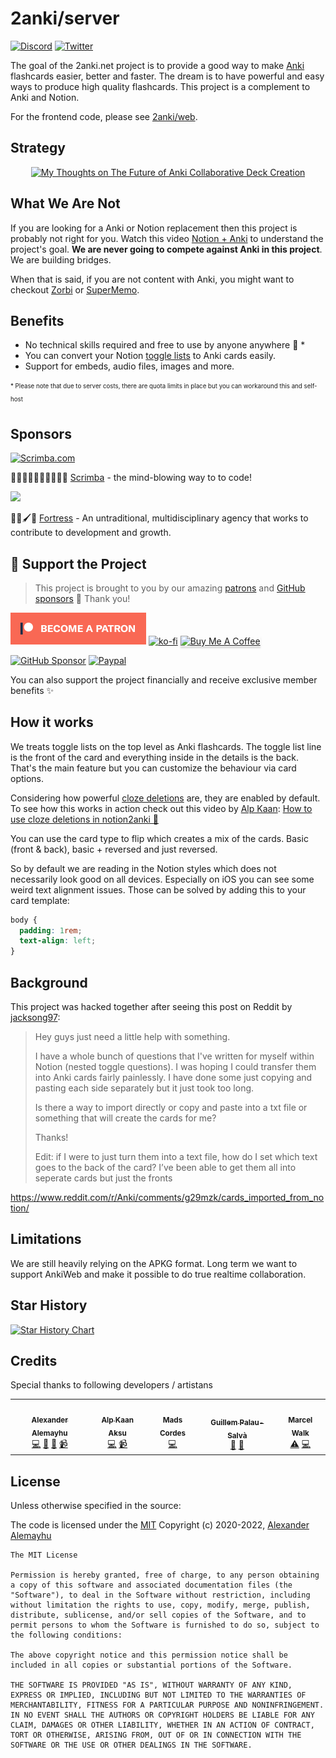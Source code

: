 # 2anki/server

[![Discord](https://img.shields.io/discord/723998078201495642)](https://discord.com/invite/PSKC3uS) [![Twitter](https://img.shields.io/twitter/url/https/twitter.com/cloudposse.svg?style=social&label=Follow%20%40aalemayhu)](https://twitter.com/aalemayhu)

The goal of the 2anki.net project is to provide a good way to make [Anki](https://apps.ankiweb.net/) flashcards easier, better and faster. The dream is to have powerful and easy ways to produce high quality flashcards. This project is a complement to Anki and Notion.

For the frontend code, please see [2anki/web](https://github.com/2anki/web).

## Strategy

<p align="center">  
  <a href="http://www.youtube.com/watch?v=oMg70YIqRsw">
    <img src="http://img.youtube.com/vi/oMg70YIqRsw/0.jpg" alt="My Thoughts on The Future of Anki Collaborative Deck Creation">
  </a>
  </img>

## What We Are Not

If you are looking for a Anki or Notion replacement then this project is probably not right for you. Watch this video [Notion + Anki](https://youtu.be/FjifJG4FoXY) to understand the project's goal. **We are never going to compete against Anki in this project**. We are building bridges.

When that is said, if you are not content with Anki, you might want to checkout [Zorbi](https://youtu.be/ReQvcQKoalU) or [SuperMemo](https://www.super-memory.com/).

## Benefits

- No technical skills required and free to use by anyone anywhere 🤗 \*
- You can convert your Notion [toggle lists][tl] to Anki cards easily.
- Support for embeds, audio files, images and more.

<sub><sup>\* Please note that due to server costs, there are quota limits in place but you can workaround this and self-host</sup><sub>

## Sponsors

[![Scrimba.com](https://raw.githubusercontent.com/2anki/web/main/public/sponsors/Scrimba.png)](https://scrimba.com/)

👩🏼‍🎓👨‍🎓️👨‍🏫️👩🏽‍🏫 [Scrimba](https://scrimba.com) - the mind-blowing way to to code!

<a href="https://fortress.no"><img src="https://fortress.no/icons/logo.svg"  style="width:114px;" src=""></img></a>

🧱🏢🖌️🏰 [Fortress](https://fortress.no/) - An untraditional, multidisciplinary agency that works to contribute to development and growth.

## 🎁 Support the Project

> This project is brought to you by our amazing [patrons](https://patreon.com/alemayhu)
> and [GitHub sponsors](https://github.com/sponsors/alemayhu) 🤩 Thank you!

[![Patreon](https://github.com/aalemayhu/aalemayhu/raw/master/assets/become_a_patron_button.png)](https://patreon.com/alemayhu)
[![ko-fi](https://www.ko-fi.com/img/githubbutton_sm.svg)](https://ko-fi.com/W7W6QZNY)
<a href="https://www.buymeacoffee.com/aalemayhu"  rel="noreferrer" target="_blank"><img src="https://www.buymeacoffee.com/assets/img/custom_images/orange_img.png" alt="Buy Me A Coffee" style="height: 41px !important;width: 174px !important;box-shadow: 0px 3px 2px 0px rgba(190, 190, 190, 0.5) !important;-webkit-box-shadow: 0px 3px 2px 0px rgba(190, 190, 190, 0.5) !important;" ></a>

[![GitHub Sponsor](https://img.shields.io/badge/donate-sponsors-ea4aaa.svg?logo=github)](https://github.com/sponsors/alemayhu/)
[![Paypal](https://img.shields.io/badge/Donate-PayPal-green.svg)](https://paypal.me/alemayhu)

You can also support the project financially and receive exclusive member benefits ✨

[tl]: https://www.notion.so/Toggles-c720af26b4bd4789b736c140b2dc73fe

## How it works

We treats toggle lists on the top level as Anki flashcards. The toggle list line is the front of the card and everything inside in the details is the back. That's the main feature but you can customize the behaviour via card options.

Considering how powerful [cloze deletions](https://docs.ankiweb.net/#/editing?id=cloze-deletion) are, they are enabled by default. To see how this works in action check out this video by [Alp Kaan](https://alpkaanaksu.com/): [How to use cloze deletions in notion2anki 🤩
](https://youtu.be/r9pPNl8Mx_Q)

You can use the card type to flip which creates a mix of the cards. Basic (front & back), basic + reversed and just reversed.

So by default we are reading in the Notion styles which does not necessarily look good on all devices. Especially on iOS you can see some weird text alignment issues. Those can be solved by adding this to your card template:

```css
body {
  padding: 1rem;
  text-align: left;
}
```

## Background

This project was hacked together after seeing this post on Reddit by [jacksong97](https://www.reddit.com/user/jacksong97):

> Hey guys just need a little help with something.
>
> I have a whole bunch of questions that I've written for myself within Notion (nested toggle questions). I was hoping I could transfer them into Anki cards fairly painlessly. I have done some just copying and pasting each side separately but it just took too long.
>
> Is there a way to import directly or copy and paste into a txt file or something that will create the cards for me?
>
> Thanks!
>
> Edit: if I were to just turn them into a text file, how do I set which text goes to the back of the card? I’ve been able to get them all into seperate cards but just the fronts

https://www.reddit.com/r/Anki/comments/g29mzk/cards_imported_from_notion/

## Limitations

We are still heavily relying on the APKG format. Long term we want to support AnkiWeb and make it possible to do true realtime collaboration.

## Star History

[![Star History Chart](https://api.star-history.com/svg?repos=2anki/server&type=Date)](https://star-history.com/#2anki/server&Date)


## Credits

Special thanks to following developers / artistans

<table>
    <tr>
        <td align="center">
            <a href="https://alemayhu.com">
                <img src="https://avatars1.githubusercontent.com/u/925044?s=460&u=3bbe382e30dac01219f2423abcb7f6c1a47b9b5a&v=4" width="100px;" alt=""/>
                <br /><sub>
                <b>Alexander Alemayhu</b>
                </sub></a><br />
                <a href="https://github.com/alemayhu/notion2anki/commits?author=aalemayhu" title="Code">💻</a>
                <a href="https://github.com/alemayhu/notion2anki/pulls?q=is%3Apr+reviewed-by%3Aaalemayhu" title="Reviewed Pull Requests">👀</a>
                <a href="https://github.com/alemayhu/notion2anki/commits?author=aalemayhu" title="Documentation">📖</a>
                <a href="https://www.youtube.com/channel/UCVuQ9KPLbb3bfhm-ZYsq-bQ" title="Videos">📹</a>
        </td>
        <td align="center">
            <a href="https://alpkaanaksu.com">
                <img src="https://avatars0.githubusercontent.com/u/68744864?s=460&u=14e5b70a520bf800b4ed942640b9f825bb3d997b&v=4" width="100px;" alt=""/>
                <br /><sub>
                <b>Alp Kaan Aksu</b>
                </sub></a><br />
                <a href="https://github.com/alemayhu/notion2anki/commits?author=alpkaanaksu" title="Code">💻</a>
                <a href="https://www.youtube.com/channel/UCVuQ9KPLbb3bfhm-ZYsq-bQ" title="Videos">📹</a>
        </td>
        <td align="center">
            <a href="https://github.com/Mobilpadde">
                <img src="https://avatars2.githubusercontent.com/u/1170567?s=460&u=7fffacd722d6f39535f1b71a25e6b853a7451d80&v=4" width="100px;" alt=""/>
                <br /><sub>
                <b>Mads Cordes</b>
                </sub></a><br />
                <a href="https://github.com/alemayhu/notion2anki/commits?author=mobilpadde" title="Code">💻</a>
        </td>
        <td align="center">
            <a href="https://www.guillempalausalva.com/">
                <img src="https://avatars2.githubusercontent.com/u/8341295?s=460&u=14d22c0bb0bab69ac305b38ac6533158ad4ce8b3&v=4" width="100px;" alt=""/>
                <br /><sub>
                <b>Guillem Palau-Salvà</b>
                </sub></a><br />
                <a href="#questions" title="Answering Questions">💬</a>
                <a href="#ideas" title="Ideas & Planning">🤔</a>
        </td>
        <td align="center">
            <a href="https://nyasaki.dev/">
                <img src="https://avatars1.githubusercontent.com/u/23500970?s=460&u=9d1f3847e7e960e436051b8d6e39885cf650d841&v=4" width="100px;" alt=""/>
                <br /><sub>
                <b>Marcel Walk</b>
                </sub></a><br />
                <a href="#questions" title="Tests">⚠</a>
                <a href="https://github.com/alemayhu/notion2anki/commits?author=MarcelWalk" title="Code">💻</a>
        </td>
        <!-- Add Henrik (https://github.com/henrik-de), Abi, Boni when you get the necessary information -->
    </tr>
</table>

## License

Unless otherwise specified in the source:

The code is licensed under the [MIT](./LICENSE) Copyright (c) 2020-2022, [Alexander Alemayhu][1]

[1]: https://alemayhu.com

```
The MIT License

Permission is hereby granted, free of charge, to any person obtaining a copy of this software and associated documentation files (the "Software"), to deal in the Software without restriction, including without limitation the rights to use, copy, modify, merge, publish, distribute, sublicense, and/or sell copies of the Software, and to permit persons to whom the Software is furnished to do so, subject to the following conditions:

The above copyright notice and this permission notice shall be included in all copies or substantial portions of the Software.

THE SOFTWARE IS PROVIDED "AS IS", WITHOUT WARRANTY OF ANY KIND, EXPRESS OR IMPLIED, INCLUDING BUT NOT LIMITED TO THE WARRANTIES OF MERCHANTABILITY, FITNESS FOR A PARTICULAR PURPOSE AND NONINFRINGEMENT. IN NO EVENT SHALL THE AUTHORS OR COPYRIGHT HOLDERS BE LIABLE FOR ANY CLAIM, DAMAGES OR OTHER LIABILITY, WHETHER IN AN ACTION OF CONTRACT, TORT OR OTHERWISE, ARISING FROM, OUT OF OR IN CONNECTION WITH THE SOFTWARE OR THE USE OR OTHER DEALINGS IN THE SOFTWARE.
```
